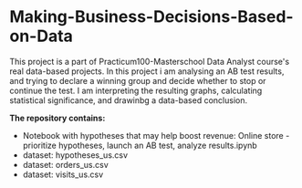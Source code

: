 # Making-Business-Decisions-Based-on-Data
This project is a part of Practicum100-Masterschool Data Analyst course's real data-based projects.
In this project i am analysing an AB test results, and trying to declare a winning group and decide whether to stop or continue the test.
I am interpreting the resulting graphs, calculating statistical significance, and drawinbg a data-based conclusion.

<b> The repository contains: </b>

<ul>
<li> Notebook with hypotheses that may help boost revenue: Online store - prioritize hypotheses, launch an AB test, analyze results.ipynb </li>
<li> dataset: hypotheses_us.csv </li>
<li> dataset: orders_us.csv </li>
<li> dataset: visits_us.csv </li>

</ul>

